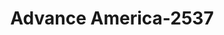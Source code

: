 ---
f_zip-code: 98030
f_state-code: WA
title: Advance America-2537
f_phone: 253-854-8358
f_city-only: Kent
f_address: 26019 104th Ave Se Kent
f_location-unique-id: '2537'
slug: advance-america-2537
updated-on: '2024-05-30T13:46:58.046Z'
created-on: '2024-05-30T13:36:59.803Z'
published-on: '2024-05-30T13:54:32.469Z'
f_city-state: cms/city/kent-wa.md
f_company: cms/company/advance-america.md
f_state: cms/state/washington.md
layout: '[payday-loan].html'
tags: payday-loan
---